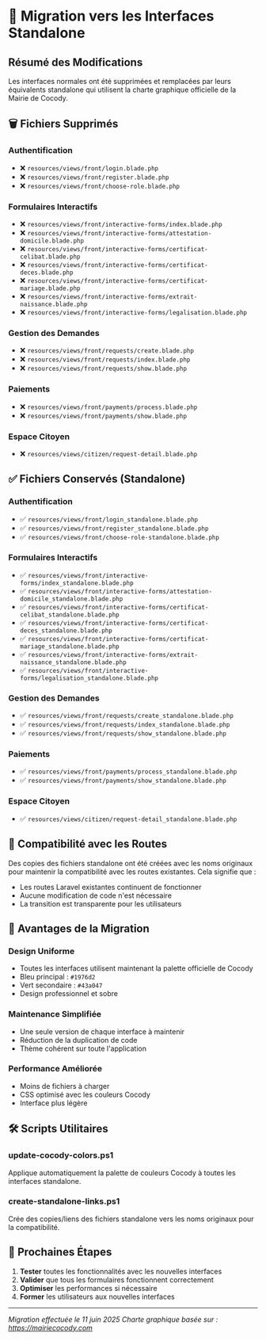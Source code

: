 # 🔄 Migration vers les Interfaces Standalone

## Résumé des Modifications

Les interfaces normales ont été supprimées et remplacées par leurs équivalents standalone qui utilisent la charte graphique officielle de la Mairie de Cocody.

## 🗑️ Fichiers Supprimés

### **Authentification**
- ❌ `resources/views/front/login.blade.php`
- ❌ `resources/views/front/register.blade.php` 
- ❌ `resources/views/front/choose-role.blade.php`

### **Formulaires Interactifs**
- ❌ `resources/views/front/interactive-forms/index.blade.php`
- ❌ `resources/views/front/interactive-forms/attestation-domicile.blade.php`
- ❌ `resources/views/front/interactive-forms/certificat-celibat.blade.php`
- ❌ `resources/views/front/interactive-forms/certificat-deces.blade.php`
- ❌ `resources/views/front/interactive-forms/certificat-mariage.blade.php`
- ❌ `resources/views/front/interactive-forms/extrait-naissance.blade.php`
- ❌ `resources/views/front/interactive-forms/legalisation.blade.php`

### **Gestion des Demandes**
- ❌ `resources/views/front/requests/create.blade.php`
- ❌ `resources/views/front/requests/index.blade.php`
- ❌ `resources/views/front/requests/show.blade.php`

### **Paiements**
- ❌ `resources/views/front/payments/process.blade.php`
- ❌ `resources/views/front/payments/show.blade.php`

### **Espace Citoyen**
- ❌ `resources/views/citizen/request-detail.blade.php`

## ✅ Fichiers Conservés (Standalone)

### **Authentification**
- ✅ `resources/views/front/login_standalone.blade.php`
- ✅ `resources/views/front/register_standalone.blade.php`
- ✅ `resources/views/front/choose-role-standalone.blade.php`

### **Formulaires Interactifs**
- ✅ `resources/views/front/interactive-forms/index_standalone.blade.php`
- ✅ `resources/views/front/interactive-forms/attestation-domicile_standalone.blade.php`
- ✅ `resources/views/front/interactive-forms/certificat-celibat_standalone.blade.php`
- ✅ `resources/views/front/interactive-forms/certificat-deces_standalone.blade.php`
- ✅ `resources/views/front/interactive-forms/certificat-mariage_standalone.blade.php`
- ✅ `resources/views/front/interactive-forms/extrait-naissance_standalone.blade.php`
- ✅ `resources/views/front/interactive-forms/legalisation_standalone.blade.php`

### **Gestion des Demandes**
- ✅ `resources/views/front/requests/create_standalone.blade.php`
- ✅ `resources/views/front/requests/index_standalone.blade.php`
- ✅ `resources/views/front/requests/show_standalone.blade.php`

### **Paiements**
- ✅ `resources/views/front/payments/process_standalone.blade.php`
- ✅ `resources/views/front/payments/show_standalone.blade.php`

### **Espace Citoyen**
- ✅ `resources/views/citizen/request-detail_standalone.blade.php`

## 🔗 Compatibilité avec les Routes

Des copies des fichiers standalone ont été créées avec les noms originaux pour maintenir la compatibilité avec les routes existantes. Cela signifie que :

- Les routes Laravel existantes continuent de fonctionner
- Aucune modification de code n'est nécessaire
- La transition est transparente pour les utilisateurs

## 🎨 Avantages de la Migration

### **Design Uniforme**
- Toutes les interfaces utilisent maintenant la palette officielle de Cocody
- Bleu principal : `#1976d2`
- Vert secondaire : `#43a047`
- Design professionnel et sobre

### **Maintenance Simplifiée**
- Une seule version de chaque interface à maintenir
- Réduction de la duplication de code
- Thème cohérent sur toute l'application

### **Performance Améliorée**
- Moins de fichiers à charger
- CSS optimisé avec les couleurs Cocody
- Interface plus légère

## 🛠️ Scripts Utilitaires

### **update-cocody-colors.ps1**
Applique automatiquement la palette de couleurs Cocody à toutes les interfaces standalone.

### **create-standalone-links.ps1**
Crée des copies/liens des fichiers standalone vers les noms originaux pour la compatibilité.

## 📝 Prochaines Étapes

1. **Tester** toutes les fonctionnalités avec les nouvelles interfaces
2. **Valider** que tous les formulaires fonctionnent correctement
3. **Optimiser** les performances si nécessaire
4. **Former** les utilisateurs aux nouvelles interfaces

---

*Migration effectuée le 11 juin 2025*
*Charte graphique basée sur : https://mairiecocody.com*
